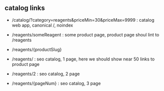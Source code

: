 ## catalog links
- /catalog/?category=reagents&priceMin=30&priceMax=9999 : catalog web app, canonical /, noindex

- /reagents/someReagent : some product page, product page shoul lint to /reagents
- /reagents/{productSlug}

- /reagents/ : seo catalog, 1 page, here we should show near 50 links to product page

- /reagents/2 : seo catalog, 2 page

- /reagents/{pageNum} : seo catalog, 3 page
